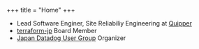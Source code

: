+++
title = "Home"
+++

- Lead Software Enginer, Site Reliabiliy Engineering at [Quipper](http://www.quipper.com)
- [terraform-jp](https://terraform-jp.connpass.com) Board Member
- [Japan Datadog User Group](https://datadog-jp.connpass.com/) Organizer
